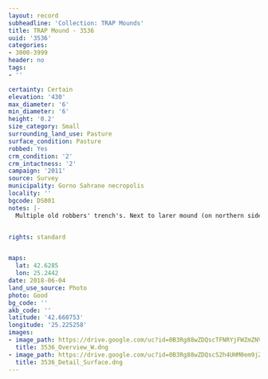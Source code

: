 ```yaml
---
layout: record
subheadline: 'Collection: TRAP Mounds'
title: TRAP Mound - 3536
uuid: '3536'
categories:
- 3000-3999
header: no
tags:
- ''

certainty: Certain
elevation: '430'
max_diameter: '6'
min_diameter: '6'
height: '0.2'
size_category: Small
surrounding_land_use: Pasture
surface_condition: Pasture
robbed: Yes
crm_condition: '2'
crm_intactness: '2'
campaign: '2011'
source: Survey
municipality: Gorno Sahrane necropolis
locality: ''
bgcode: DS001
notes: |-
  Multiple old robbers' trench's. Next to larer mound (on northern side).


rights: standard


maps:
  lat: 42.6285
  lon: 25.2442
date: 2018-06-04
land_use_source: Photo
photo: Good
bg_code: ''
akb_code: ''
latitude: '42.660753'
longitude: '25.225258'
images:
- image_path: https://drive.google.com/uc?id=0B3Rg88wZDQscTFNRYjFWZmZNVlk
  title: 3536_Overview_W.dng
- image_path: https://drive.google.com/uc?id=0B3Rg88wZDQscS2h4UHM0em9jZm8
  title: 3536_Detail_Surface.dng
---
```

